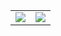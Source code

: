 <table>
  <tr>
    <td>
      <img src="https://github-readme-stats.vercel.app/api?username=ilyasd3&count_private=true&show_icons=true&title_color=fff&icon_color=79ff97&text_color=9f9f9f&bg_color=151515&border_radius=8&rank_icon=github" />
    </td>
    <td>
      <img src="https://github-readme-stats.vercel.app/api/top-langs/?username=ilyasd3&theme=dark&border_radius=8&langs_count=8&layout=compact" />
    </td>
  </tr>
</table>
